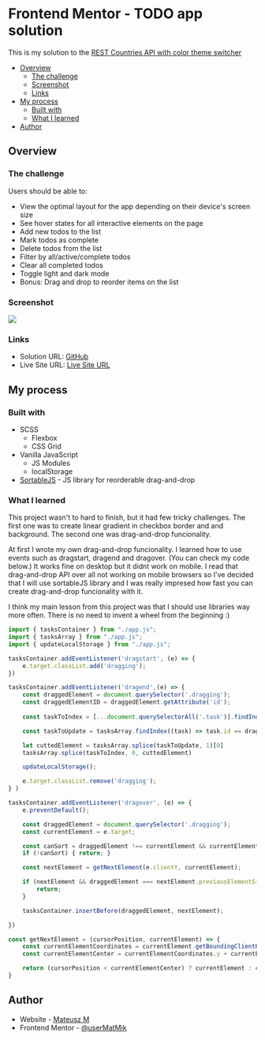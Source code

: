 # Frontend Mentor - TODO app solution

This is my solution to the [REST Countries API with color theme switcher](https://www.frontendmentor.io/challenges/rest-countries-api-with-color-theme-switcher-5cacc469fec04111f7b848ca)

- [Overview](#overview)
  - [The challenge](#the-challenge)
  - [Screenshot](#screenshot)
  - [Links](#links)
- [My process](#my-process)
  - [Built with](#built-with)
  - [What I learned](#what-i-learned)
- [Author](#author)

## Overview

### The challenge

Users should be able to:

- View the optimal layout for the app depending on their device's screen size
- See hover states for all interactive elements on the page
- Add new todos to the list
- Mark todos as complete
- Delete todos from the list
- Filter by all/active/complete todos
- Clear all completed todos
- Toggle light and dark mode
- Bonus: Drag and drop to reorder items on the list

### Screenshot

![](./images/screenshots/screenshots.jpg)

### Links

- Solution URL: [GitHub](https://github.com/userMatMik/TODO_FM)
- Live Site URL: [Live Site URL](https://beautiful-shortbread-20e676.netlify.app/)

## My process

### Built with

- SCSS
  - Flexbox
  - CSS Grid
- Vanilla JavaScript
  - JS Modules
  - localStorage
- [SortableJS](https://sortablejs.github.io/Sortable/) - JS library for reorderable drag-and-drop

### What I learned

This project wasn't to hard to finish, but it had few tricky challenges. The first one was to create linear gradient in checkbox border and and background. The second one was drag-and-drop funcionality.

At first I wrote my own drag-and-drop funcionality. I learned how to use events such as dragstart, dragend and dragover. (You can check my code below.) It works fine on desktop but it didnt work on mobile. I read that drag-and-drop API over all not working on mobile browsers so I've decided that I will use sortableJS library and I was really impresed how fast you can create drag-and-drop funcionality with it.

I think my main lesson from this project was that I should use libraries way more often. There is no need to invent a wheel from the beginning :)


```js
import { tasksContainer } from "./app.js";
import { tasksArray } from "./app.js";
import { updateLocalStorage } from "./app.js";

tasksContainer.addEventListener('dragstart', (e) => {
    e.target.classList.add('dragging');
})

tasksContainer.addEventListener('dragend',(e) => {
    const draggedElement = document.querySelector('.dragging');
    const draggedElementID = draggedElement.getAttribute('id');
    
    const taskToIndex = [...document.querySelectorAll('.task')].findIndex((task) => task.getAttribute('id') === draggedElement.getAttribute('id'))

    const taskToUpdate = tasksArray.findIndex((task) => task.id == draggedElementID);

    let cuttedElement = tasksArray.splice(taskToUpdate, 1)[0]
    tasksArray.splice(taskToIndex, 0, cuttedElement)

    updateLocalStorage();

    e.target.classList.remove('dragging');
} )

tasksContainer.addEventListener('dragover', (e) => {
    e.preventDefault();

    const draggedElement = document.querySelector('.dragging');
    const currentElement = e.target;

    const canSort = draggedElement !== currentElement && currentElement.classList.contains('task');
    if (!canSort) { return; }

    const nextElement = getNextElement(e.clientY, currentElement);

    if (nextElement && draggedElement === nextElement.previousElementSibling || draggedElement === nextElement) {
        return;
    }

    tasksContainer.insertBefore(draggedElement, nextElement);

})  

const getNextElement = (cursorPosition, currentElement) => {
    const currentElementCoordinates = currentElement.getBoundingClientRect();
    const currentElementCenter = currentElementCoordinates.y + currentElementCoordinates.height / 2;

    return (cursorPosition < currentElementCenter) ? currentElement : currentElement.nextElementSibling;
}
```
## Author

- Website - [Mateusz M](https://github.com/userMatMi)
- Frontend Mentor - [@userMatMik](https://www.frontendmentor.io/profile/userMatMik)
